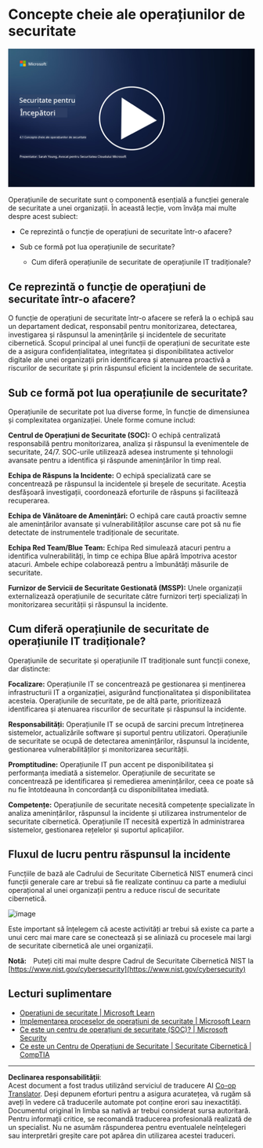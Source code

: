 <!--
CO_OP_TRANSLATOR_METADATA:
{
  "original_hash": "6a55b31df9eebf550d040cef0ef7dff3",
  "translation_date": "2025-09-04T02:05:20+00:00",
  "source_file": "4.1 SecOps key concepts.md",
  "language_code": "ro"
}
-->
# Concepte cheie ale operațiunilor de securitate

[![Urmărește videoclipul](../../translated_images/4-1_placeholder.0123f726051a7b9662e6dfa95b10962cbe64c002cde9640da84711fd8d3df642.ro.png)](https://learn-video.azurefd.net/vod/player?id=6a1cf511-89e0-493a-8ef9-91c458200266)

Operațiunile de securitate sunt o componentă esențială a funcției generale de securitate a unei organizații. În această lecție, vom învăța mai multe despre acest subiect:

 - Ce reprezintă o funcție de operațiuni de securitate într-o afacere?
   
 - Sub ce formă pot lua operațiunile de securitate?
   
   - Cum diferă operațiunile de securitate de operațiunile IT tradiționale?

## Ce reprezintă o funcție de operațiuni de securitate într-o afacere?

O funcție de operațiuni de securitate într-o afacere se referă la o echipă sau un departament dedicat, responsabil pentru monitorizarea, detectarea, investigarea și răspunsul la amenințările și incidentele de securitate cibernetică. Scopul principal al unei funcții de operațiuni de securitate este de a asigura confidențialitatea, integritatea și disponibilitatea activelor digitale ale unei organizații prin identificarea și atenuarea proactivă a riscurilor de securitate și prin răspunsul eficient la incidentele de securitate.

## Sub ce formă pot lua operațiunile de securitate?

Operațiunile de securitate pot lua diverse forme, în funcție de dimensiunea și complexitatea organizației. Unele forme comune includ:

**Centrul de Operațiuni de Securitate (SOC):** O echipă centralizată responsabilă pentru monitorizarea, analiza și răspunsul la evenimentele de securitate, 24/7. SOC-urile utilizează adesea instrumente și tehnologii avansate pentru a identifica și răspunde amenințărilor în timp real.

**Echipa de Răspuns la Incidente:** O echipă specializată care se concentrează pe răspunsul la incidentele și breșele de securitate. Aceștia desfășoară investigații, coordonează eforturile de răspuns și facilitează recuperarea.

**Echipa de Vânătoare de Amenințări:** O echipă care caută proactiv semne ale amenințărilor avansate și vulnerabilităților ascunse care pot să nu fie detectate de instrumentele tradiționale de securitate.

**Echipa Red Team/Blue Team:** Echipa Red simulează atacuri pentru a identifica vulnerabilități, în timp ce echipa Blue apără împotriva acestor atacuri. Ambele echipe colaborează pentru a îmbunătăți măsurile de securitate.

**Furnizor de Servicii de Securitate Gestionată (MSSP):** Unele organizații externalizează operațiunile de securitate către furnizori terți specializați în monitorizarea securității și răspunsul la incidente.

## Cum diferă operațiunile de securitate de operațiunile IT tradiționale?

Operațiunile de securitate și operațiunile IT tradiționale sunt funcții conexe, dar distincte:

**Focalizare:** Operațiunile IT se concentrează pe gestionarea și menținerea infrastructurii IT a organizației, asigurând funcționalitatea și disponibilitatea acesteia. Operațiunile de securitate, pe de altă parte, prioritizează identificarea și atenuarea riscurilor de securitate și răspunsul la incidente.

**Responsabilități:** Operațiunile IT se ocupă de sarcini precum întreținerea sistemelor, actualizările software și suportul pentru utilizatori. Operațiunile de securitate se ocupă de detectarea amenințărilor, răspunsul la incidente, gestionarea vulnerabilităților și monitorizarea securității.

**Promptitudine:** Operațiunile IT pun accent pe disponibilitatea și performanța imediată a sistemelor. Operațiunile de securitate se concentrează pe identificarea și remedierea amenințărilor, ceea ce poate să nu fie întotdeauna în concordanță cu disponibilitatea imediată.

**Competențe:** Operațiunile de securitate necesită competențe specializate în analiza amenințărilor, răspunsul la incidente și utilizarea instrumentelor de securitate cibernetică. Operațiunile IT necesită expertiză în administrarea sistemelor, gestionarea rețelelor și suportul aplicațiilor.

## Fluxul de lucru pentru răspunsul la incidente

Funcțiile de bază ale Cadrului de Securitate Cibernetică NIST enumeră cinci funcții generale care ar trebui să fie realizate continuu ca parte a mediului operațional al unei organizații pentru a reduce riscul de securitate cibernetică.

![image](https://github.com/microsoft/Security-101/assets/139931591/f6d19dce-f96e-47bd-9e0a-8019675a602d)

Este important să înțelegem că aceste activități ar trebui să existe ca parte a unui cerc mai mare care se conectează și se aliniază cu procesele mai largi de securitate cibernetică ale unei organizații.

**Notă:** Puteți citi mai multe despre Cadrul de Securitate Cibernetică NIST la [https://www.nist.gov/cybersecurity](https://www.nist.gov/cybersecurity)

## Lecturi suplimentare

- [Operațiuni de securitate | Microsoft Learn](https://learn.microsoft.com/security/operations/overview?WT.mc_id=academic-96948-sayoung)
- [Implementarea proceselor de operațiuni de securitate | Microsoft Learn](https://learn.microsoft.com/security/operations/?WT.mc_id=academic-96948-sayoung)
- [Ce este un centru de operațiuni de securitate (SOC)? | Microsoft Security](https://www.microsoft.com/security/business/security-101/what-is-a-security-operations-center-soc?WT.mc_id=academic-96948-sayoung)
- [Ce este un Centru de Operațiuni de Securitate | Securitate Cibernetică | CompTIA](https://www.comptia.org/content/articles/what-is-a-security-operations-center)

---

**Declinarea responsabilității**:  
Acest document a fost tradus utilizând serviciul de traducere AI [Co-op Translator](https://github.com/Azure/co-op-translator). Deși depunem eforturi pentru a asigura acuratețea, vă rugăm să aveți în vedere că traducerile automate pot conține erori sau inexactități. Documentul original în limba sa nativă ar trebui considerat sursa autoritară. Pentru informații critice, se recomandă traducerea profesională realizată de un specialist. Nu ne asumăm răspunderea pentru eventualele neînțelegeri sau interpretări greșite care pot apărea din utilizarea acestei traduceri.